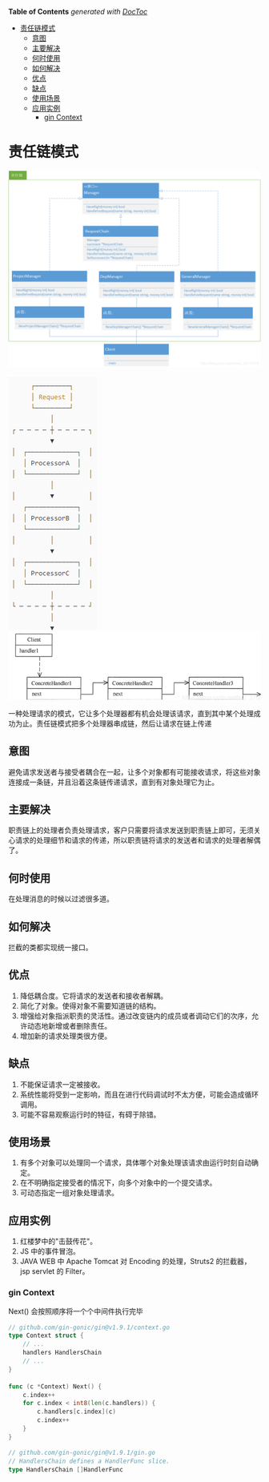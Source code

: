 <!-- START doctoc generated TOC please keep comment here to allow auto update -->
<!-- DON'T EDIT THIS SECTION, INSTEAD RE-RUN doctoc TO UPDATE -->
**Table of Contents**  *generated with [DocToc](https://github.com/thlorenz/doctoc)*

- [责任链模式](#%E8%B4%A3%E4%BB%BB%E9%93%BE%E6%A8%A1%E5%BC%8F)
  - [意图](#%E6%84%8F%E5%9B%BE)
  - [主要解决](#%E4%B8%BB%E8%A6%81%E8%A7%A3%E5%86%B3)
  - [何时使用](#%E4%BD%95%E6%97%B6%E4%BD%BF%E7%94%A8)
  - [如何解决](#%E5%A6%82%E4%BD%95%E8%A7%A3%E5%86%B3)
  - [优点](#%E4%BC%98%E7%82%B9)
  - [缺点](#%E7%BC%BA%E7%82%B9)
  - [使用场景](#%E4%BD%BF%E7%94%A8%E5%9C%BA%E6%99%AF)
  - [应用实例](#%E5%BA%94%E7%94%A8%E5%AE%9E%E4%BE%8B)
    - [gin Context](#gin-context)

<!-- END doctoc generated TOC please keep comment here to allow auto update -->

# 责任链模式
![](example.png)

![](process.png)
![](process2.png)

一种处理请求的模式，它让多个处理器都有机会处理该请求，直到其中某个处理成功为止。责任链模式把多个处理器串成链，然后让请求在链上传递

## 意图
避免请求发送者与接受者耦合在一起，让多个对象都有可能接收请求，将这些对象连接成一条链，并且沿着这条链传递请求，直到有对象处理它为止。

## 主要解决
职责链上的处理者负责处理请求，客户只需要将请求发送到职责链上即可，无须关心请求的处理细节和请求的传递，所以职责链将请求的发送者和请求的处理者解偶了。

## 何时使用
在处理消息的时候以过滤很多道。

## 如何解决
拦截的类都实现统一接口。

## 优点

1. 降低耦合度。它将请求的发送者和接收者解耦。
2. 简化了对象。使得对象不需要知道链的结构。
3. 增强给对象指派职责的灵活性。通过改变链内的成员或者调动它们的次序，允许动态地新增或者删除责任。
4. 增加新的请求处理类很方便。


## 缺点

1. 不能保证请求一定被接收。
2. 系统性能将受到一定影响，而且在进行代码调试时不太方便，可能会造成循环调用。
3. 可能不容易观察运行时的特征，有碍于除错。


## 使用场景

1. 有多个对象可以处理同一个请求，具体哪个对象处理该请求由运行时刻自动确定。
2. 在不明确指定接受者的情况下，向多个对象中的一个提交请求。
3. 可动态指定一组对象处理请求。

## 应用实例
1. 红楼梦中的"击鼓传花"。 
2. JS 中的事件冒泡。 
3. JAVA WEB 中 Apache Tomcat 对 Encoding 的处理，Struts2 的拦截器，jsp servlet 的 Filter。


### gin Context 

Next() 会按照顺序将一个个中间件执行完毕
```go
// github.com/gin-gonic/gin@v1.9.1/context.go
type Context struct {
	// ...
	handlers HandlersChain
	// ...
}

func (c *Context) Next() {
	c.index++
	for c.index < int8(len(c.handlers)) {
		c.handlers[c.index](c)
		c.index++
	}
}
```

```go
// github.com/gin-gonic/gin@v1.9.1/gin.go
// HandlersChain defines a HandlerFunc slice.
type HandlersChain []HandlerFunc
```



